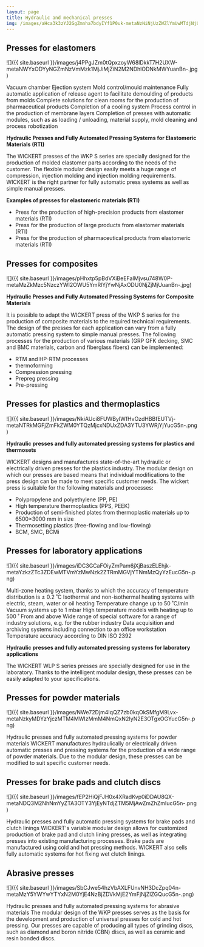 ```yaml
---
layout: page
title: Hydraulic and mechanical presses
img: /images/aHca3k3zYJ2GgZmnha7bdyIYf1P0uk-metaNzNiNjUzZWZlYmUwMTdjNjUxYjVmZjBkMmU2NWQxMDguanBn-.jpg
---
```


<div class="block" markdown="1">

## Presses for elastomers

![]({{ site.baseurl }}/images/j4PPgJZm0tQpxzoyW68lDkkT7H2UXW-metaNWYxODYyNGZmNzVmMzk1MjJiMjZiN2M2NDhlODNkMWYuanBn-.jpg)

Vacuum chamber
Ejection system
Mold control/mould maintenance
Fully automatic application of release agent to facilitate demoulding of products from molds
Complete solutions for clean rooms for the production of pharmaceutical products
Completion of a cooling system
Process control in the production of membrane layers
Completion of presses with automatic modules, such as as loading / unloading, material supply, mold cleaning and process robotization

**Hydraulic Presses and Fully Automated Pressing Systems for Elastomeric Materials (RTI)**

The WICKERT presses of the WKP S series are specially designed for the production of molded elastomer parts according to the needs of the customer. The flexible modular design easily meets a huge range of compression, injection molding and injection molding requirements. WICKERT is the right partner for fully automatic press systems as well as simple manual presses.

**Examples of presses for elastomeric materials (RTI)**

- Press for the production of high-precision products from elastomer materials (RTI)
- Press for the production of large products from elastomer materials (RTI)
- Press for the production of pharmaceutical products from elastomeric materials (RTI)

</div>
<div style="clear:both;"></div>
<div class="block" markdown="1">

## Presses for composites

![]({{ site.baseurl }}/images/pHhxtp5pBdVXiBeEFaIMjvsu748W0P-metaMzZkMzc5NzczYWI2OWU5YmRlYjYwNjAxODU0NjZjMjUuanBn-.jpg)

**Hydraulic Presses and Fully Automated Pressing Systems for Composite Materials**

It is possible to adapt the WICKERT press of the WKP S series for the production of composite materials to the required technical requirements. The design of the presses for each application can vary from a fully automatic pressing system to simple manual presses. The following processes for the production of various materials (GRP GFK decking, SMC and BMC materials, carbon and fiberglass fibers) can be implemented:

- RTM and HP-RTM processes
- thermoforming
- Compression pressing
- Prepreg pressing
- Pre-pressing

</div>
<div style="clear:both;"></div>
<div class="block" markdown="1">

## Presses for plastics and thermoplastics

![]({{ site.baseurl }}/images/NkiAUci8FUWByIWfHvOzdHBBfEUTVj-metaNTRkMGFjZmFkZWM0YTQzMjcxNDUxZDA3YTU3YWRjYjYucG5n-.png)

**Hydraulic presses and fully automated pressing systems for plastics and thermosets**

WICKERT designs and manufactures state-of-the-art hydraulic or electrically driven presses for the plastics industry. The modular design on which our presses are based means that individual modifications to the press design can be made to meet specific customer needs.
The wickert press is suitable for the following materials and processes:

- Polypropylene and polyethylene (PP, PE)
- High temperature thermoplastics (PPS, PEEK)
- Production of semi-finished plates from thermoplastic materials up to 6500×3000 mm in size
- Thermosetting plastics (free-flowing and low-flowing)
- BCM, SMC, BCMi

</div>
<div style="clear:both;"></div>
<div class="block" markdown="1">

## Presses for laboratory applications

![]({{ site.baseurl }}/images/iDC3GCaFOiyZmPam6jXjBaszELEhjk-metaYzkzZTc3ZDEwMTVmYzMwNzk2ZTRmMGVjYTNmMzQyYzEucG5n-.png)

Multi-zone heating system, thanks to which the accuracy of temperature distribution is ± 0.2 ˚С
Isothermal and non-isothermal heating systems with electric, steam, water or oil heating
Temperature change up to 50 ˚С/min
Vacuum systems up to 1 mbar
High temperature models with heating up to 500 ˚ From and above
Wide range of special software for a range of industry solutions, e.g. for the rubber industry
Data acquisition and archiving systems including connection to an office workstation
Temperature accuracy according to DIN ISO 2392

**Hydraulic presses and fully automated pressing systems for laboratory applications**

The WICKERT WLP S series presses are specially designed for use in the laboratory. Thanks to the intelligent modular design, these presses can be easily adapted to your specifications.

</div>
<div style="clear:both;"></div>
<div class="block" markdown="1">

## Presses for powder materials

![]({{ site.baseurl }}/images/NWe72Djm4IqQZ7zb0kqOkSMfgM9Lvx-metaNzkyMDYzYjczMTM4MWIzMmM4NmQxN2IyN2E3OTgxOGYucG5n-.png)

Hydraulic presses and fully automated pressing systems for powder materials
WICKERT manufactures hydraulically or electrically driven automatic presses and pressing systems for the production of a wide range of powder materials. Due to the modular design, these presses can be modified to suit specific customer needs.

</div>
<div style="clear:both;"></div>
<div class="block" markdown="1">

## Presses for brake pads and clutch discs

![]({{ site.baseurl }}/images/fEP2HiQjFJH0x4XRadKvp0iDDAU8QX-metaNDQ3M2NhNmYyZTA3OTY3YjEyNTdjZTM5MjAwZmZhZmIucG5n-.png)

Hydraulic presses and fully automatic pressing systems for brake pads and clutch linings
WICKERT's variable modular design allows for customized production of brake pad and clutch lining presses, as well as integrating presses into existing manufacturing processes. Brake pads are manufactured using cold and hot pressing methods. WICKERT also sells fully automatic systems for hot fixing wet clutch linings.

</div>
<div style="clear:both;"></div>
<div class="block" markdown="1">

## Abrasive presses

![]({{ site.baseurl }}/images/SbCJwe54hzVbAXLFUnvNH3DcZpq04n-metaMzY5YWYwYTYxN2M0YjE4NzBjZDVkMjE2YmFjNjZlZGQucG5n-.png)

Hydraulic presses and fully automated pressing systems for abrasive materials
The modular design of the WKP presses serves as the basis for the development and production of universal presses for cold and hot pressing. Our presses are capable of producing all types of grinding discs, such as diamond and boron nitride (CBN) discs, as well as ceramic and resin bonded discs. 

</div>
<div style="clear:both;"></div>